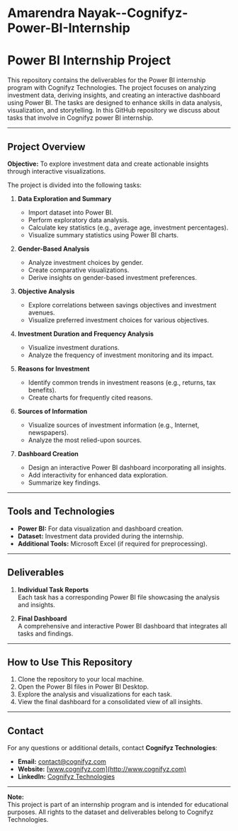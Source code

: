 # Amarendra Nayak--Cognifyz-Power-BI-Internship

# Power BI Internship Project

This repository contains the deliverables for the Power BI internship program with Cognifyz Technologies. The project focuses on analyzing investment data, deriving insights, and creating an interactive dashboard using Power BI. The tasks are designed to enhance skills in data analysis, visualization, and storytelling. In this GitHub repository we discuss about tasks that involve in Cognifyz power BI internship.

---

## Project Overview

**Objective:** To explore investment data and create actionable insights through interactive visualizations.

The project is divided into the following tasks:
1. **Data Exploration and Summary**  
   - Import dataset into Power BI.
   - Perform exploratory data analysis.
   - Calculate key statistics (e.g., average age, investment percentages).
   - Visualize summary statistics using Power BI charts.

2. **Gender-Based Analysis**  
   - Analyze investment choices by gender.
   - Create comparative visualizations.
   - Derive insights on gender-based investment preferences.

3. **Objective Analysis**  
   - Explore correlations between savings objectives and investment avenues.
   - Visualize preferred investment choices for various objectives.

4. **Investment Duration and Frequency Analysis**  
   - Visualize investment durations.
   - Analyze the frequency of investment monitoring and its impact.

5. **Reasons for Investment**  
   - Identify common trends in investment reasons (e.g., returns, tax benefits).
   - Create charts for frequently cited reasons.

6. **Sources of Information**  
   - Visualize sources of investment information (e.g., Internet, newspapers).
   - Analyze the most relied-upon sources.

7. **Dashboard Creation**  
   - Design an interactive Power BI dashboard incorporating all insights.
   - Add interactivity for enhanced data exploration.
   - Summarize key findings.

---

## Tools and Technologies

- **Power BI:** For data visualization and dashboard creation.
- **Dataset:** Investment data provided during the internship.
- **Additional Tools:** Microsoft Excel (if required for preprocessing).

---

## Deliverables

1. **Individual Task Reports**  
   Each task has a corresponding Power BI file showcasing the analysis and insights.

2. **Final Dashboard**  
   A comprehensive and interactive Power BI dashboard that integrates all tasks and findings.

---

## How to Use This Repository

1. Clone the repository to your local machine.
2. Open the Power BI files in Power BI Desktop.
3. Explore the analysis and visualizations for each task.
4. View the final dashboard for a consolidated view of all insights.

---

## Contact

For any questions or additional details, contact **Cognifyz Technologies**:  
- **Email:** [contact@cognifyz.com](mailto:contact@cognifyz.com)  
- **Website:** [www.cognifyz.com](http://www.cognifyz.com)  
- **LinkedIn:** [Cognifyz Technologies](https://www.linkedin.com/company/cognifyz-techonologies/)  

---

**Note:**  
This project is part of an internship program and is intended for educational purposes. All rights to the dataset and deliverables belong to Cognifyz Technologies.
